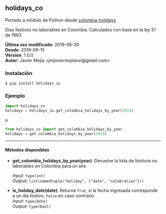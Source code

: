 ## holidays_co

Portado a módulo de Python desde [colombia-holidays](https://github.com/nequibc/colombia-holidays)

Días festivos no laborables en Colombia. Calculados con base en la ley 51 de 1983

**Última vez modificado**: 2019-06-30   
**Desde**: 2019-09-15   
**Version**: 1.0.0    
**Autor:** Javier Mejía <_jmjaviermejiaest@gmail.com_>

### Instalación
```shell
$ pip install holidays_co
```
### Ejemplo
```python
import holidays_co
holidays = holidays_co.get_colombia_holidays_by_year(2019)
```
o
```python
from holidays_co import get_colombia_holidays_by_year
holidays = get_colombia_holidays_by_year(2019)
```
---
#### Métodos disponibles
- **get_colombia_holidays_by_year(year)**: Devuelve la lista de festivos no laborables en Colombia para un año

    _Input_: `type(int)`    
    _Output_: `list(namedtuple("Holiday", ["date", "celebration"]))`
- **is_holiday_date(date)**: Returna `True`, si la fecha ingresada corresponde a un día festivo, `False` en caso contrario.     
    _Input_: `type(date)`   
    _Output_: `type(bool)`
